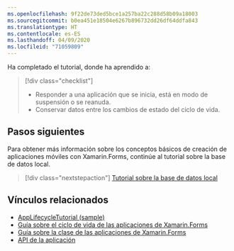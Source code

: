 ```yaml
---
ms.openlocfilehash: 9f22de73ded5bce1a257ba22c288d58b09a18003
ms.sourcegitcommit: b0ea451e18504e6267b896732dd26df64ddfa843
ms.translationtype: HT
ms.contentlocale: es-ES
ms.lasthandoff: 04/09/2020
ms.locfileid: "71059809"
---
```

Ha completado el tutorial, donde ha aprendido a:

> [!div class="checklist"]
>
> - Responder a una aplicación que se inicia, está en modo de suspensión o se reanuda.
> - Conservar datos entre los cambios de estado del ciclo de vida.

## <a name="next-steps"></a>Pasos siguientes

Para obtener más información sobre los conceptos básicos de creación de aplicaciones móviles con Xamarin.Forms, continúe al tutorial sobre la base de datos local.

> [!div class="nextstepaction"]
> [Tutorial sobre la base de datos local](~/get-started/tutorials/local-database/index.yml)

## <a name="related-links"></a>Vínculos relacionados

- [AppLifecycleTutorial (sample)](https://docs.microsoft.com/samples/xamarin/xamarin-forms-samples/getstarted-tutorials-applifecycletutorial/)
- [Guía sobre el ciclo de vida de las aplicaciones de Xamarin.Forms](~/xamarin-forms/app-fundamentals/app-lifecycle.md)
- [Guía sobre la clase de las aplicaciones de Xamarin.Forms](~/xamarin-forms/app-fundamentals/application-class.md)
- [API de la aplicación](xref:Xamarin.Forms.Application)
